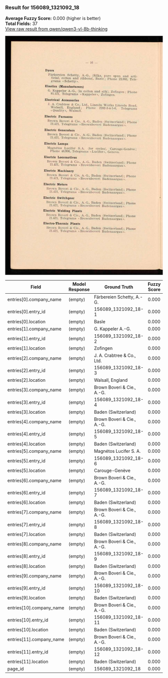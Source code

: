 ### Result for 156089_1321092_18
**Average Fuzzy Score:** 0.000 (higher is better)<br>
**Total Fields:** 37<br>
[View raw result from qwen/qwen3-vl-8b-thinking](https://github.com/RISE-UNIBAS/humanities_data_benchmark/blob/main/results/2025-10-28/T0393/request_T0393_156089_1321092_18.json)

<img src="https://github.com/RISE-UNIBAS/humanities_data_benchmark/blob/main/benchmarks/company_lists/images/156089_1321092_18.jpg?raw=true" alt="156089_1321092_18" width="600px">

| Field | Model Response | Ground Truth | Fuzzy Score | Match |
|-------|----------------|--------------|-------------|-------|
| entries[0].company_name | (empty) | Färbereien Schetty, A.-G. | 0.000 | ❌ |
| entries[0].entry_id | (empty) | 156089_1321092_18-1 | 0.000 | ❌ |
| entries[0].location | (empty) | Basle | 0.000 | ❌ |
| entries[1].company_name | (empty) | G. Kappeler A.-G. | 0.000 | ❌ |
| entries[1].entry_id | (empty) | 156089_1321092_18-2 | 0.000 | ❌ |
| entries[1].location | (empty) | Zofingen | 0.000 | ❌ |
| entries[2].company_name | (empty) | J. A. Crabtree & Co., Ltd. | 0.000 | ❌ |
| entries[2].entry_id | (empty) | 156089_1321092_18-3 | 0.000 | ❌ |
| entries[2].location | (empty) | Walsall, England | 0.000 | ❌ |
| entries[3].company_name | (empty) | Brown Boveri & Cie., A.-G. | 0.000 | ❌ |
| entries[3].entry_id | (empty) | 156089_1321092_18-4 | 0.000 | ❌ |
| entries[3].location | (empty) | Baden (Switzerland) | 0.000 | ❌ |
| entries[4].company_name | (empty) | Brown Boveri & Cie., A.-G. | 0.000 | ❌ |
| entries[4].entry_id | (empty) | 156089_1321092_18-5 | 0.000 | ❌ |
| entries[4].location | (empty) | Baden (Switzerland) | 0.000 | ❌ |
| entries[5].company_name | (empty) | Magnétos Lucifer S. A. | 0.000 | ❌ |
| entries[5].entry_id | (empty) | 156089_1321092_18-6 | 0.000 | ❌ |
| entries[5].location | (empty) | Carouge-Genève | 0.000 | ❌ |
| entries[6].company_name | (empty) | Brown Boveri & Cie., A.-G. | 0.000 | ❌ |
| entries[6].entry_id | (empty) | 156089_1321092_18-7 | 0.000 | ❌ |
| entries[6].location | (empty) | Baden (Switzerland) | 0.000 | ❌ |
| entries[7].company_name | (empty) | Brown Boveri & Cie., A.-G. | 0.000 | ❌ |
| entries[7].entry_id | (empty) | 156089_1321092_18-8 | 0.000 | ❌ |
| entries[7].location | (empty) | Baden (Switzerland) | 0.000 | ❌ |
| entries[8].company_name | (empty) | Brown Boveri & Cie., A.-G. | 0.000 | ❌ |
| entries[8].entry_id | (empty) | 156089_1321092_18-9 | 0.000 | ❌ |
| entries[8].location | (empty) | Baden (Switzerland) | 0.000 | ❌ |
| entries[9].company_name | (empty) | Brown Boveri & Cie., A.-G. | 0.000 | ❌ |
| entries[9].entry_id | (empty) | 156089_1321092_18-10 | 0.000 | ❌ |
| entries[9].location | (empty) | Baden (Switzerland) | 0.000 | ❌ |
| entries[10].company_name | (empty) | Brown Boveri & Cie., A.-G. | 0.000 | ❌ |
| entries[10].entry_id | (empty) | 156089_1321092_18-11 | 0.000 | ❌ |
| entries[10].location | (empty) | Baden (Switzerland) | 0.000 | ❌ |
| entries[11].company_name | (empty) | Brown Boveri & Cie., A.-G. | 0.000 | ❌ |
| entries[11].entry_id | (empty) | 156089_1321092_18-12 | 0.000 | ❌ |
| entries[11].location | (empty) | Baden (Switzerland) | 0.000 | ❌ |
| page_id | (empty) | 156089_1321092_18 | 0.000 | ❌ |
